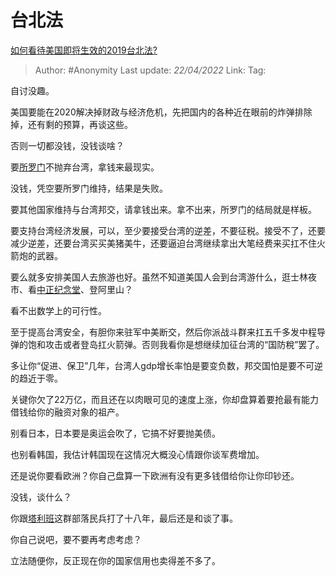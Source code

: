 # 台北法
[如何看待美国即将生效的2019台北法?](https://www.zhihu.com/question/376989669/answer/1060484652)

> Author: #Anonymity 
> Last update: *22/04/2022* 
> Link:
> Tag: 

自讨没趣。

美国要能在2020解决掉财政与经济危机，先把国内的各种近在眼前的炸弹排除掉，还有剩的预算，再谈这些。

否则一切都没钱，没钱谈啥？

要[所罗门](https://www.zhihu.com/search?q=%E6%89%80%E7%BD%97%E9%97%A8&search_source=Entity&hybrid_search_source=Entity&hybrid_search_extra=%7B%22sourceType%22%3A%22answer%22%2C%22sourceId%22%3A1060484652%7D)不抛弃台湾，拿钱来最现实。

没钱，凭空要所罗门维持，结果是失败。

要其他国家维持与台湾邦交，请拿钱出来。拿不出来，所罗门的结局就是样板。

要支持台湾经济发展，可以，至少要接受台湾的逆差，不要征税。接受不了，还要减少逆差，还要台湾买买美猪美牛，还要逼迫台湾继续拿出大笔经费来买扛不住火箭炮的武器。

要么就多安排美国人去旅游也好。虽然不知道美国人会到台湾游什么，逛士林夜市、看[中正纪念堂](https://www.zhihu.com/search?q=%E4%B8%AD%E6%AD%A3%E7%BA%AA%E5%BF%B5%E5%A0%82&search_source=Entity&hybrid_search_source=Entity&hybrid_search_extra=%7B%22sourceType%22%3A%22answer%22%2C%22sourceId%22%3A1060484652%7D)、登阿里山？

看不出数学上的可行性。

至于提高台湾安全，有胆你来驻军中美断交，然后你派战斗群来扛五千多发中程导弹的饱和攻击或者登岛扛火箭弹。否则我看你是想继续加征台湾的“国防稅”罢了。

多让你“促进、保卫”几年，台湾人gdp增长率怕是要变负数，邦交国怕是要不可逆的趋近于零。

关键你欠了22万亿，而且还在以肉眼可见的速度上涨，你却盘算着要抢最有能力借钱给你的融资对象的祖产。

别看日本，日本要是奥运会吹了，它搞不好要抛美债。

也别看韩国，我估计韩国现在这情况大概没心情跟你谈军费增加。

还是说你要看欧洲？你自己盘算一下欧洲有没有更多钱借给你让你印钞还。

没钱，谈什么？

你跟[塔利班](https://www.zhihu.com/search?q=%E5%A1%94%E5%88%A9%E7%8F%AD&search_source=Entity&hybrid_search_source=Entity&hybrid_search_extra=%7B%22sourceType%22%3A%22answer%22%2C%22sourceId%22%3A1060484652%7D)这群部落民兵打了十八年，最后还是和谈了事。

你自己说吧，要不要再考虑考虑？

立法随便你，反正现在你的国家信用也卖得差不多了。